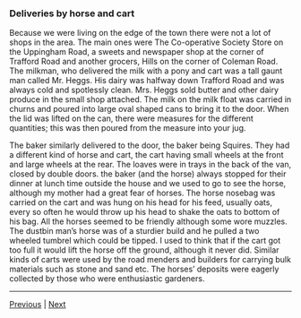 ### Deliveries by horse and cart

Because we were living on the edge of the town there were not a lot of shops in the area. The main ones were The Co-operative Society Store on the Uppingham Road, a sweets and newspaper shop at the corner of Trafford Road and another grocers, Hills on the corner of Coleman Road. The milkman, who delivered the milk with a pony and cart was a tall gaunt man called Mr. Heggs. His dairy was halfway down Trafford Road and was always cold and spotlessly clean. Mrs. Heggs sold butter and other dairy produce in the small shop attached. The milk on the milk float was carried in churns and poured into large oval shaped cans to bring it to the door. When the lid was lifted on the can, there were measures for the different quantities; this was then poured from the measure into your jug.

The baker similarly delivered to the door, the baker being Squires. They had a different kind of horse and cart, the cart having small wheels at the front and large wheels at the rear. The loaves were in trays in the back of the van, closed by double doors. the baker (and the horse) always stopped for their dinner at lunch time outside the house and we used to go to see the horse, although my mother had a great fear of horses. The horse nosebag was carried on the cart and was hung on his head for his feed, usually oats, every so often he would throw up his head to shake the oats to bottom of his bag. All the horses seemed to be friendly although some wore muzzles. The dustbin man’s horse was of a sturdier build and he pulled a two wheeled tumbrel which could be tipped. I used to think that if the cart got too full it would lift the horse off the ground, although it never did. Similar kinds of carts were used by the road menders and builders for carrying bulk materials such as stone and sand etc. The horses’ deposits were eagerly collected by those who were enthusiastic gardeners.

---

<a href="./WAE-11.html">Previous</a> | <a href="./WAE-13.html">Next</a>
